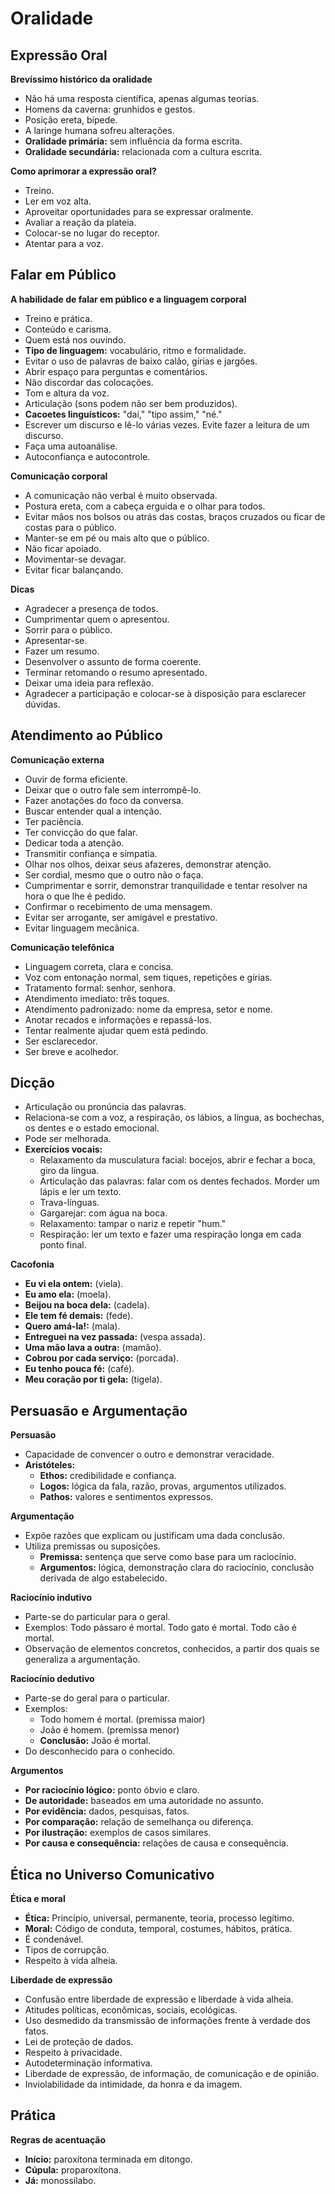 # Oralidade

## Expressão Oral
**Brevíssimo histórico da oralidade**
* Não há uma resposta científica, apenas algumas teorias.
* Homens da caverna: grunhidos e gestos.
* Posição ereta, bípede.
* A laringe humana sofreu alterações.
* **Oralidade primária:** sem influência da forma escrita.
* **Oralidade secundária:** relacionada com a cultura escrita.

**Como aprimorar a expressão oral?**
* Treino.
* Ler em voz alta.
* Aproveitar oportunidades para se expressar oralmente.
* Avaliar a reação da plateia.
* Colocar-se no lugar do receptor.
* Atentar para a voz.

## Falar em Público
**A habilidade de falar em público e a linguagem corporal**
* Treino e prática.
* Conteúdo e carisma.
* Quem está nos ouvindo.
* **Tipo de linguagem:** vocabulário, ritmo e formalidade.
* Evitar o uso de palavras de baixo calão, gírias e jargões.
* Abrir espaço para perguntas e comentários.
* Não discordar das colocações.
* Tom e altura da voz.
* Articulação (sons podem não ser bem produzidos).
* **Cacoetes linguísticos:** "daí," "tipo assim," "né."
* Escrever um discurso e lê-lo várias vezes. Evite fazer a leitura de um discurso.
* Faça uma autoanálise.
* Autoconfiança e autocontrole.

**Comunicação corporal**
* A comunicação não verbal é muito observada.
* Postura ereta, com a cabeça erguida e o olhar para todos.
* Evitar mãos nos bolsos ou atrás das costas, braços cruzados ou ficar de costas para o público.
* Manter-se em pé ou mais alto que o público.
* Não ficar apoiado.
* Movimentar-se devagar.
* Evitar ficar balançando.

**Dicas**
* Agradecer a presença de todos.
* Cumprimentar quem o apresentou.
* Sorrir para o público.
* Apresentar-se.
* Fazer um resumo.
* Desenvolver o assunto de forma coerente.
* Terminar retomando o resumo apresentado.
* Deixar uma ideia para reflexão.
* Agradecer a participação e colocar-se à disposição para esclarecer dúvidas.

## Atendimento ao Público
**Comunicação externa**
* Ouvir de forma eficiente.
* Deixar que o outro fale sem interrompê-lo.
* Fazer anotações do foco da conversa.
* Buscar entender qual a intenção.
* Ter paciência.
* Ter convicção do que falar.
* Dedicar toda a atenção.
* Transmitir confiança e simpatia.
* Olhar nos olhos, deixar seus afazeres, demonstrar atenção.
* Ser cordial, mesmo que o outro não o faça.
* Cumprimentar e sorrir, demonstrar tranquilidade e tentar resolver na hora o que lhe é pedido.
* Confirmar o recebimento de uma mensagem.
* Evitar ser arrogante, ser amigável e prestativo.
* Evitar linguagem mecânica.

**Comunicação telefônica**
* Linguagem correta, clara e concisa.
* Voz com entonação normal, sem tiques, repetições e gírias.
* Tratamento formal: senhor, senhora.
* Atendimento imediato: três toques.
* Atendimento padronizado: nome da empresa, setor e nome.
* Anotar recados e informações e repassá-los.
* Tentar realmente ajudar quem está pedindo.
* Ser esclarecedor.
* Ser breve e acolhedor.

## Dicção
* Articulação ou pronúncia das palavras.
* Relaciona-se com a voz, a respiração, os lábios, a língua, as bochechas, os dentes e o estado emocional.
* Pode ser melhorada.
* **Exercícios vocais:**
    * Relaxamento da musculatura facial: bocejos, abrir e fechar a boca, giro da língua.
    * Articulação das palavras: falar com os dentes fechados. Morder um lápis e ler um texto.
    * Trava-línguas.
    * Gargarejar: com água na boca.
    * Relaxamento: tampar o nariz e repetir "hum."
    * Respiração: ler um texto e fazer uma respiração longa em cada ponto final.

**Cacofonia**
* **Eu vi ela ontem:** (viela).
* **Eu amo ela:** (moela).
* **Beijou na boca dela:** (cadela).
* **Ele tem fé demais:** (fede).
* **Quero amá-la!:** (mala).
* **Entreguei na vez passada:** (vespa assada).
* **Uma mão lava a outra:** (mamão).
* **Cobrou por cada serviço:** (porcada).
* **Eu tenho pouca fé:** (café).
* **Meu coração por ti gela:** (tigela).

## Persuasão e Argumentação
**Persuasão**
* Capacidade de convencer o outro e demonstrar veracidade.
* **Aristóteles:**
    * **Ethos:** credibilidade e confiança.
    * **Logos:** lógica da fala, razão, provas, argumentos utilizados.
    * **Pathos:** valores e sentimentos expressos.

**Argumentação**
* Expõe razões que explicam ou justificam uma dada conclusão.
* Utiliza premissas ou suposições.
    * **Premissa:** sentença que serve como base para um raciocínio.
    * **Argumentos:** lógica, demonstração clara do raciocínio, conclusão derivada de algo estabelecido.

**Raciocínio indutivo**
* Parte-se do particular para o geral.
* Exemplos: Todo pássaro é mortal. Todo gato é mortal. Todo cão é mortal.
* Observação de elementos concretos, conhecidos, a partir dos quais se generaliza a argumentação.

**Raciocínio dedutivo**
* Parte-se do geral para o particular.
* Exemplos:
    * Todo homem é mortal. (premissa maior)
    * João é homem. (premissa menor)
    * **Conclusão:** João é mortal.
* Do desconhecido para o conhecido.

**Argumentos**
* **Por raciocínio lógico:** ponto óbvio e claro.
* **De autoridade:** baseados em uma autoridade no assunto.
* **Por evidência:** dados, pesquisas, fatos.
* **Por comparação:** relação de semelhança ou diferença.
* **Por ilustração:** exemplos de casos similares.
* **Por causa e consequência:** relações de causa e consequência.

## Ética no Universo Comunicativo
**Ética e moral**
* **Ética:** Princípio, universal, permanente, teoria, processo legítimo.
* **Moral:** Código de conduta, temporal, costumes, hábitos, prática.
* É condenável.
* Tipos de corrupção.
* Respeito à vida alheia.

**Liberdade de expressão**
* Confusão entre liberdade de expressão e liberdade à vida alheia.
* Atitudes políticas, econômicas, sociais, ecológicas.
* Uso desmedido da transmissão de informações frente à verdade dos fatos.
* Lei de proteção de dados.
* Respeito à privacidade.
* Autodeterminação informativa.
* Liberdade de expressão, de informação, de comunicação e de opinião.
* Inviolabilidade da intimidade, da honra e da imagem.

## Prática

**Regras de acentuação**
* **Início:** paroxítona terminada em ditongo.
* **Cúpula:** proparoxítona.
* **Já:** monossílabo.
